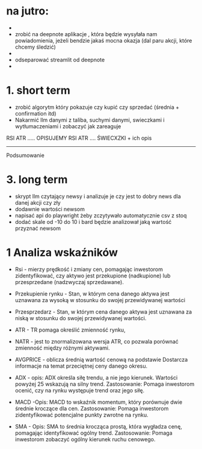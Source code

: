 # na jutro:
- 
- zrobić na deepnote aplikacje , która będzie wysyłała nam powiadomienia, jeżeli bendzie jakaś mocna okazja (dal paru akcji, które chcemy śledzić)
- 
- odseparować streamlit od deepnote
- 


# 1. short term
- zrobić algorytm który pokazuje czy kupić czy sprzedać (średnia + confirmation itd)
- Nakarmić llm danymi z taliba, suchymi danymi, swieczkami i wytłumaczeniami i zobaczyć jak zareaguje

RSI ATR ..... 
OPISUJEMY RSI ATR ....
ŚWIECXZKI + ich opis
_______________
Podsumowanie


# 3. long term
- skrypt llm czytający newsy i analizuje je czy jest to dobry news dla danej akcji czy zły
- dodawnie wartości newsom
- napisać api do playwright żeby zczytywało automatycznie csv z stoq
- dodać skale od -10 do 10 i bard będzie analizował jaką wartość przyznać newsom




# 1 Analiza wskaźników
- Rsi - mierzy prędkość i zmiany cen, pomagając inwestorom zidentyfikować, czy aktywo jest przekupione (nadkupione) lub przesprzedane (nadzwyczaj sprzedawane).
- Przekupienie rynku - Stan, w którym cena danego aktywa jest uznawana za wysoką w stosunku do swojej przewidywanej wartości
- Przesprzedarz - Stan, w którym cena danego aktywa jest uznawana za niską w stosunku do swojej przewidywanej wartości.

- ATR - TR pomaga określić zmienność rynku, 

- NATR - jest to znormalizowana wersja ATR, co pozwala porównać zmienność między różnymi aktywami.

- AVGPRICE - oblicza średnią wartość cenową na podstawie  Dostarcza informacje na temat przeciętnej ceny danego okresu.

- ADX -  opis: ADX określa siłę trendu, a nie jego kierunek. Wartości powyżej 25 wskazują na silny trend.
Zastosowanie: Pomaga inwestorom ocenić, czy na rynku występuje trend oraz jego siłę.

- MACD -Opis: MACD to wskaźnik momentum, który porównuje dwie średnie kroczące dla cen.
Zastosowanie: Pomaga inwestorom zidentyfikować potencjalne punkty zwrotne na rynku.

- SMA - Opis: SMA to średnia krocząca prostą, która wygładza cenę, pomagając identyfikować ogólny trend.
Zastosowanie: Pomaga inwestorom zobaczyć ogólny kierunek ruchu cenowego.









